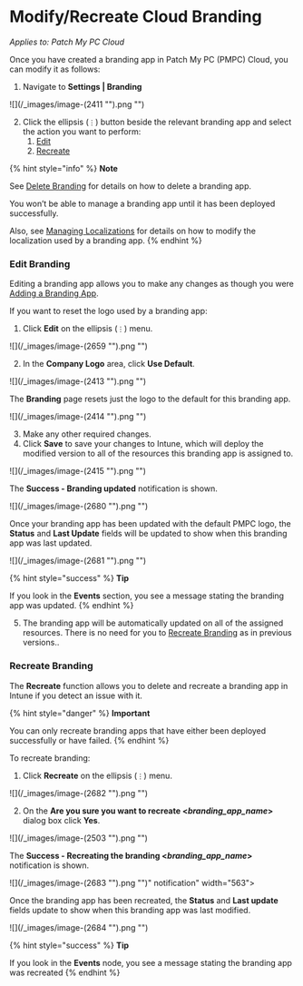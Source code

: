 # Modify/Recreate Cloud Branding

_Applies to: Patch My PC Cloud_

Once you have created a branding app in Patch My PC (PMPC) Cloud, you can modify it as follows:

1. Navigate to **Settings | Branding**

![](/_images/image-(2411 "").png "")

2. Click the ellipsis (`⋮`) button beside the relevant branding app and select the action you want to perform:
   1. [Edit](modify-recreate-cloud-branding.md#edit-branding)
   2. [Recreate](modify-recreate-cloud-branding.md#recreate-branding)

{% hint style="info" %}
**Note**

See [Delete Branding](delete-cloud-branding.md) for details on how to delete a branding app.

You won’t be able to manage a branding app until it has been deployed successfully.

Also, see [Managing Localizations](manage-localizations-in-cloud.md) for details on how to modify the localization used by a branding app.
{% endhint %}

### Edit Branding

Editing a branding app allows you to make any changes as though you were [Adding a Branding App](add-cloud-branding.md).

If you want to reset the logo used by a branding app:

1. Click **Edit** on the ellipsis (`⋮`) menu.

![](/_images/image-(2659 "").png "")

2. In the **Company Logo** area, click **Use Default**.

![](/_images/image-(2413 "").png "")

The **Branding** page resets just the logo to the default for this branding app.

![](/_images/image-(2414 "").png "")

3. Make any other required changes.
4. Click **Save** to save your changes to Intune, which will deploy the modified version to all of the resources this branding app is assigned to.

![](/_images/image-(2415 "").png "")

The **Success - Branding updated** notification is shown.

![](/_images/image-(2680 "").png "")

Once your branding app has been updated with the default PMPC logo, the **Status** and **Last Update** fields will be updated to show when this branding app was last updated.

![](/_images/image-(2681 "").png "")

{% hint style="success" %}
**Tip**

If you look in the **Events** section, you see a message stating the branding app was updated.
{% endhint %}

5. The branding app will be automatically updated on all of the assigned resources. There is no need for you to [Recreate Branding](modify-recreate-cloud-branding.md#recreate-branding) as in previous versions..

### Recreate Branding

The **Recreate** function allows you to delete and recreate a branding app in Intune if you detect an issue with it.

{% hint style="danger" %}
**Important**

You can only recreate branding apps that have either been deployed successfully or have failed.
{% endhint %}

To recreate branding:

1. Click **Recreate** on the ellipsis (`⋮`) menu.

![](/_images/image-(2682 "").png "")

2. On the **Are you sure you want to recreate <**_**branding\_app\_name**_**>** dialog box click **Yes**.

![](/_images/image-(2503 "").png "")

The **Success - Recreating the branding <**_**branding\_app\_name**_**>** notification is shown.

![](/_images/image-(2683 "").png "")&#x22; notification" width="563">

Once the branding app has been recreated, the **Status** and **Last update** fields update to show when this branding app was last modified.

![](/_images/image-(2684 "").png "")

{% hint style="success" %}
**Tip**

If you look in the **Events** node, you see a message stating the branding app was recreated
{% endhint %}
